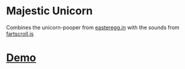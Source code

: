 Majestic Unicorn
================
Combines the unicorn-pooper from [easteregg.in](https://github.com/niftylettuce/easteregg.in) with the sounds from [fartscroll.js](https://github.com/theonion/fartscroll.js)


[Demo](http://brettsargent.github.com/majestic-unicorn/)
=============
